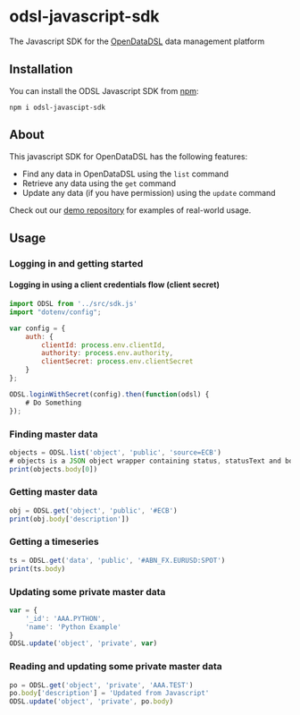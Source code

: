 # odsl-javascript-sdk
The Javascript SDK for the [OpenDataDSL](https://opendatadsl.com) data management platform

## Installation
You can install the ODSL Javascript SDK from [npm](https://www.npmjs.com/package/odsl-javascript-sdk):

    npm i odsl-javascipt-sdk

## About
This javascript SDK for OpenDataDSL has the following features:

* Find any data in OpenDataDSL using the ```list``` command
* Retrieve any data using the ```get``` command
* Update any data (if you have permission) using the ```update``` command

Check out our [demo repository](https://github.com/OpenDataDSL/odsl-javascript-sdk-demo) for examples of real-world usage.

## Usage

### Logging in and getting started

#### Logging in using a client credentials flow (client secret)
```js
import ODSL from '../src/sdk.js'
import "dotenv/config";

var config = {
    auth: {
        clientId: process.env.clientId,
        authority: process.env.authority,
        clientSecret: process.env.clientSecret
    }
};

ODSL.loginWithSecret(config).then(function(odsl) {
	# Do Something
});
```

### Finding master data

```js
objects = ODSL.list('object', 'public', 'source=ECB')
# objects is a JSON object wrapper containing status, statusText and body
print(objects.body[0])
```

### Getting master data

```js
obj = ODSL.get('object', 'public', '#ECB')
print(obj.body['description'])
```

### Getting a timeseries
```js
ts = ODSL.get('data', 'public', '#ABN_FX.EURUSD:SPOT')
print(ts.body)
```

### Updating some private master data
```js
var = {
    '_id': 'AAA.PYTHON',
    'name': 'Python Example'
}
ODSL.update('object', 'private', var)
```

### Reading and updating some private master data
```js
po = ODSL.get('object', 'private', 'AAA.TEST')
po.body['description'] = 'Updated from Javascript'
ODSL.update('object', 'private', po.body)
```
